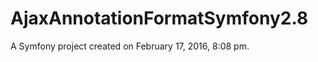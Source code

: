 AjaxAnnotationFormatSymfony2.8
==============================

A Symfony project created on February 17, 2016, 8:08 pm.
